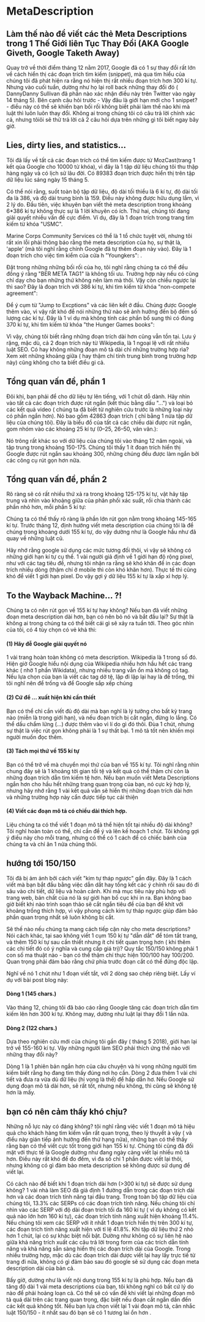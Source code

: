 # MetaDescription

## Làm thế nào để viết các thẻ Meta Descriptions trong 1 Thế Giới liên Tục Thay Đổi (AKA Google Giveth, Google Taketh Away)

Quay trở về thời điểm tháng 12 nằm 2017, Google đã có 1 sự thay đổi rất lớn về cách hiển thị các đoạn trích tìm kiếm (snippet), mà qua tìm hiểu của chúng tôi đã phát hiện ra rằng nó hiện thị rất nhiều đoạn trích hơn 300 kí tự. Nhưng vào cuối tuần, dường như họ lại roll back những thay đổi đó ( DannyDanny Sullivan đã phần nào xác nhận điều này trên Twitter vào ngày 14 tháng 5). Bên cạnh câu hỏi trước - Vậy đâu là giới hạn mới cho 1 snippet? - điều này có thể sẽ khiến bạn bối rối không biết phải làm thế nào khi mà luật thì luôn luôn thay đổi. Không ai trong chúng tôi có câu trả lời chính xác cả, nhưng tôiôi sẽ thử trả lời cả 2 câu hỏi dựa trên những gì tôi biết ngay bây giờ.

## Lies, dirty lies, and statistics...

Tôi đã lấy về tất cả các đoạn trích có thể tìm kiếm được từ MozCast(trang 1 kết qủa Google cho 10000 từ khóa), vì đây là 1 tập dữ liệu chúng tôi thu thập hàng ngày và có lịch sử lâu đời. Có 89383 đoạn trích được hiển thị trên tập dữ liệu lúc sáng ngày 15 tháng 5.

Có thể nói rằng, suốt toàn bộ tập dữ liệu, độ dài tối thiểu là 6 kí tự, độ dài tối đa là 386, và độ dài trung bình là 159. Điều này không được hữu dụng lắm, vì 2 lý do. Đầu tiên, việc khuyên bạn viết thẻ meta description trong khoảng 6*386 kí tự không thực sự là 1 lời khuyên có ích. Thứ hai,  chúng tôi đang giải quyết nhiều vấn đề cực điểm. Ví dụ, đây là 1 đoạn trích trong trang tìm kiếm từ khóa "USMC".

Marine Corps Community Services có thể là 1 tổ chức tuyệt vời, nhưng tôi rất xin lỗi phải thông báo rằng thẻ meta description của họ, sự thật là, 'apple' (mà tôi nghĩ rằng chính Google đã tự thêm đoạn này vào). Đây là 1 đoạn trích cho việc tìm kiểm của cửa h "Youngkers": .

Đặt trong những những bối rối của họ, tôi nghĩ rằng chúng ta có thể đều đồng ý rằng "BER META TAG1" là không tối ưu. Trường hợp này nếu có cũng chỉ dạy cho bạn những thứ không nên làm mà thôi. Vậy còn chiều ngược lại thì sao? Đây là đoạn trích với 386 kí tự, khi tìm kiếm từ khóa "non-compete agreement":

Để ý cụm từ "Jump to Excptions" và các liên kết ở đầu. Chúng được Google thêm vào, vì vậy rất khó để nói những thứ nào sẽ ảnh hưởng đến bộ đếm số lượng các kí tự. Đây là 1 ví dụ mà không tính các phần bổ sung thì có đúng 370 kí tự, khi tìm kiếm từ khóa "the Hunger Games books":

Vì vậy, chúng tôi biết rằng những đoạn trích dài hơn cũng vẫn tồn tại. Lưu ý rặng, mặc dù, cả 2 đoạn trích này từ Wikipedia, là 1 ngoại lệ với rất nhiều luật SEO. Có hay không những đoạn mô tả dài chỉ những trường hợp rìa? Xem xét những khoảng giữa ( hay thậm chí tính trung bình trong trường hợp này) cũng không cho ta biết điều gi cả.

## Tổng quan vấn đề, phần 1
Đôi khi, bạn phải để cho dữ liệu tự lên tiếng, với 1 chút dỗ dành. Hãy nhìn vào tất cả các đoạn trích được rút ngắn (kết thúc bằng dấu "...") và loại bỏ các kết quả video ( chúng ta đã biết từ nghiên cứu trước là những loại này có phần ngắn hơn). Nó bao gồm 42863 đoạn trích ( chỉ bằng 1 nửa tập dữ liệu của chúng tôi). Đây là biểu đồ của tất cả các chiều dài được rút ngắn, gom nhóm vào các khoảng 25 kí tự (0–25, 26–50, vân vân.):

Nó trông rất khác so với dữ liệu của chúng tôi vào tháng 12 năm ngoài, và tập trung trong khoảng 150-175. Chúng tôi thấy 1 ít đoạn trích hiển thị Google được rút ngắn sau khoảng 300, những chúng đều được làm ngắn bởi các công cụ rút gọn hơn nữa.

##  Tổng quan vấn đề, phần 2
Rõ ràng sẽ có rất nhiều thứ xả ra trong khoảng 125-175 kí tự, vật hãy tập trung và nhìn vào khoảng giữa của phân phối xác suất, rồi chia thành các phần nhỏ hơn, mỗi phần 5 kí tự:

Chúng ta có thể thấy rõ ràng là phần lớn rút gọn nằm trong khoảng 145-165 kí tự. Trước tháng 12, định hướng viết meta description của chúng tôi là để chúng trong khoảng dưới 155 kí tự,  do vậy dường như là Google hầu như đã quay về những luật cũ.

Hãy nhớ rằng google sử dụng các mức tương đối thôi, vì vậy sẽ không có những giới hạn kí tự cụ thể. 1 vài người giả định về 1 giới hạn độ rộng pixel, như với các tag tiêu đề, nhưng tôi nhận ra rằng sẽ khó khăn để in các đoạn trích nhiều dòng (thậm chí ở mobile thì còn khó khăn hơn). Thực tế thì cũng khó để viết 1 giới hạn pixel. Do vậy gợi ý dữ liệu 155 kí tự là xấp xỉ hợp lý.

## To the Wayback Machine... ?!
Chúng ta có nên rút gọn về 155 kí tự hay không? Nếu bạn đã viết những đoạn meta description dài hơn, bạn có nên bỏ nó và bắt đầu lại? Sự thật là không ai trong chúng ta có thể biết cái gì sẽ xảy ra tuần tới. Theo góc nhìn của tôi, có 4 tùy chọn có vẻ khả thi:

#### (1) Hãy đễ Google giải quyết nó
1 vài trang hoàn toàn không có meta description. Wikipedia là 1 trong số đó. Hiện giờ Google hiểu nội dụng của Wikipedia nhiều hơn hầu hết các trang khác ( nhờ 1 phần Wikidata), nhưng nhiều trang vẫn ổn mà không có tag. Nếu lựa chọn của bạn là viết các tag dở tệ, lặp đi lặp lại hay là để trống, thì tôi nghĩ nên để trống và để Google sắp xếp chúng

#### (2) Cứ để ... xuất hiện khi cần thiết
Bạn có thể chỉ cần viết đủ độ dài mà bạn nghĩ là lý tưởng cho bất kỳ trang nào (miễn là trong giới hạn), và nếu đoạn trích bị cắt ngắn, đừng lo lắng. Có thể dấu chẩm lửng (...)  được thêm vào vì lí do gì đó thôi. Đùa 1 chút, nhưng sự thật là việc rút gọn không phải là 1 sự thất bại. 1 mô tả tốt nên khiến mọi người muốn đọc thêm.

#### (3) Tách mọi thứ về 155 kí tự
Bạn có thể trở về mà chuyển mọi thứ của bạn về 155 kí tự. Tôi nghĩ rằng nhìn chung đây sẽ là  1 khoảng tời gian tồi tệ và kết quả có thể thậm chí còn là những đoạn trích dẫn tìm kiếm tệ hơn. Nếu bạn muốn viết Meta Descriptions ngắn hơn cho hầu hết những trang quan trọng của bạn, nó cực kỳ hợp lý, nhưng hãy nhớ rằng 1 vài kết quả vẫn sẽ hiển thị những đoạn trích dài hơn và những trường hợp này cẩn được tiếp tục cải thiện

#### (4) Viết các đoạn mô tả có chiều dài thích hợp.
Liệu chúng ta có thể viết 1 đoạn mô tả thể hiện tốt tại nhiều độ dài không?Tôi nghĩ hoàn toàn có thể, chỉ cần để ý và lên kế hoạch 1 chút. Tôi không gợi ý điều này cho mỗi trang, nhưng có thể có 1 cách để có chiếc bánh của chúng ta và chỉ ăn 1 nửa chúng thôi.

## hướng tới 150/150
Tôi đã bị ảm ảnh bởi cách viết "kim tự tháp ngược" gần đây. Đây là 1 cách viết mà bạn bắt đầu bằng việc dẫn dắt hay tổng kết các ý chính rồi sau đó đi sâu vào chi tiết, dữ liệu và hoàn cảnh. Khi mà mục tiêu này phù hợp với trang web, bản chất của nó là sự giới hạn bố cục khi in ra. Bạn không bao giờ biết khi nào trình soạn thảo sẽ cắt ngắn tiêu đề của bạn để khít với khoảng trống thích hợp, vì vậy phong cách kim tự tháp ngược giúp đảm bảo phần quan trọng nhất sẽ luôn không bị cắt.

Sẽ thế nào nếu chúng ta mang cách tiếp cận này cho meta descriptions? Nói cách khác, tại sao không viết 1 cụm 150 kí tự "dẫn dắt" để tóm tắt trang, và thêm 150 kí tự sau cần thiết nhưng ít chi tiết quan trọng hơn ( khi thêm các chi tiết đó có ý nghĩa và cung cấp giá trị)? Quy tắc 150/150 không phải 1 con số ma thuật nào - bạn có thể thậm chí thực hiện 100/100 hay 100/200. Quan trọng phải đảm bảo rằng chứ phía trước đoạn cắt có thể đứng độc lập.

Nghĩ về nó 1 chút như 1 đoạn viết tắt, với 2 dòng sao chép riêng biệt. Lấy ví dụ với bài post blog này:

#### Dòng 1 (145 chars.)
Vào tháng 12, chúng tôi đã báo cáo rằng Google tăng các đoạn trích dẫn tìm kiếm lên hơn 300 kí tự. Không may, dường như luật lại thay đổi 1 lần nữa.

#### Dòng 2 (122 chars.)

Dựa theo nghiên cứu mới của chúng tôi gần đây ( tháng 5 2018), giới hạn lại trở về 155-160 kí tự. Vậy những người làm SEO phải thích ứng thế nào với những thay đổi này?

Dòng 1 là 1 phiên bản ngắn hơn của câu chuyện và hi vọng những người tìm kiếm biết rằng họ đang tìm thấy đúng nơi họ cần. Dòng 2 đưa thêm 1 vài chi tiết và đưa ra vừa dủ dữ liệu (hi vọng là thế) để hấp dẫn hơ. Nếu Google sử dụng đoạn mô tả dài hơn, sẽ rất tốt, nhưng nếu không, thì cũng sẽ không tệ hơn là mấy.

## bạn có nên cảm thấy khó chịu?
Những nỗ lực này có đáng không? tôi nghĩ rằng việc viết 1 đoạn mô tả hiệu quả cho khách hàng tìm kiếm vẫn rất quan trọng, theo lý thuyết à vậy ( và điều này gián tiếp ảnh hưởng đến thứ hạng nữa), những bạn có thể thấy rằng bạn có thể viết cực tốt trong giới hạn 155 kí tự. Chúng tôi cũng đã đối mặt với thực tế là Google dường như đang ngày càng viết lại nhiều mô tả hơn. Điều này rất khó để đo đếm, vì đa số chỉ 1 phần được viết lại thôi, nhưng không có gì đảm bảo meta description sẽ không được sử dụng để viết lại.

Có cách nào để biết khi 1 đoạn trích dài hơn (>300 kí tự) sẽ được sử dụng không? 1 vài nhà làm SEO đã giả định 1 đường dẫn trong các đoạn trích dài hơn và các đoạn trích tính năng tại đầu trang. Trong toàn bộ tập dữ liệu của chúng tôi, 13.3% các SERPs có các đoạn trích tính năng. Nếu chúng tôi chỉ nhìn vào các SERP với độ dài đoạn trích tối đa 160 kí tự ( ví dụ không có kết quả nào lớn hơn 160 kí tự), các đoạn trích tính năng  xuất hiện khoảng 11.4%. Nếu chúng tôi xem các SERP với ít nhất 1 đoạn trích hiển thị trên 300 kí tự, các đoạn trích tính năng xuất hiện với tỉ lệ 41.8%. Khi tập dữ liệu thứ 2 nhỏ hơn 1 chút, lại có sự khác biệt nổi bật. Dường như không có sự liên hệ nào giữa khả năng trích xuất các câu trả lời trong form của các trích dẫn tính năng và khả năng sẵn sàng hiển thị các đoạn trích dài của Google. Trong nhiều trường hợp, mặc dù các đoạn trích dài được viết lại  hay lấy trực tiế từ trang đi nữa, không có gì đảm bảo sau đó google sẽ sử dụng các đoạn meta description dài của bản cả.

Bấy giờ, dường như là viết nội dung trong 155 kí tự là phù hợp. Nếu bạn đã tăng độ dài 1 vài  meta descriptions của bạn, tôi không nghĩ có bất cứ lý do nào để phải hoảng loạn cả. Có thể sẽ có vấn đề khi viết lại những đoạn mô tả quá dài trên các trang quan trọng, đặc biệt nếu đoạn cắt ngắn dấn đến các kết quả không tốt. Nếu bạn lựa chọn viết lại 1 vài đoạn mô tả, cân nhắc luật 150/150 - ít nhất sau đó bạn sẽ có 1 tương lai ổn hơn .  
